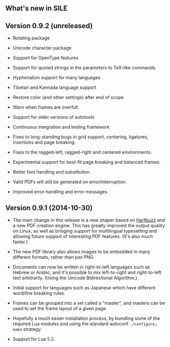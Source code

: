 ## What's new in SILE 

## Version 0.9.2 (unreleased)

* Rotating package

* Unicode character package

* Support for OpenType features

* Support for quoted strings in the parameters to TeX-like commands.

* Hyphenation support for many languages

* Tibetan and Kannada language support

* Restore color (and other settings) after end of scope

* Warn when frames are overfull

* Support for older versions of autotools

* Continuous integration and testing framework

* Fixes to long-standing bugs in grid support, centering, ligatures, insertions and page breaking.

* Fixes to the ragged-left, ragged-right and centered environments.

* Experimental support for best-fit page breaking and balanced frames.

* Better font handling and substitution.

* Valid PDFs will still be generated on error/interruption.

* Improved error handling and error messages.

## Version 0.9.1 (2014-10-30)

* The main change in this release is a new shaper based on [Harfbuzz][]
  and a new PDF creation engine. This has greatly improved the output
  quality on Linux, as well as bringing support for multilingual
  typesetting and allowing future support of interesting PDF features.
  (It's also much faster.)

* The new PDF library also allows images to be embedded in many different
  formats, rather than just PNG.

* Documents can now be written in right-to-left languages such as Hebrew
  or Arabic, and it's possible to mix left-to-right and right-to-left
  text arbitrarily. (Using the Unicode Bidirectional Algorithm.)

* Initial support for languages such as Japanese which have different
  word/line breaking rules.

* Frames can be grouped into a set called a "master", and masters can
  be used to set the frame layout of a given page.

* Hopefully a much easier installation process, by bundling some of the
  required Lua modules and using the standard autoconf `./configure; make`
  strategy.

* Support for Lua 5.2.

[Harfbuzz]: http://www.freedesktop.org/wiki/Software/HarfBuzz/
